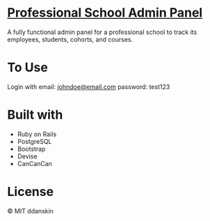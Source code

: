 # [Professional School Admin Panel](https://schooladminpanel.herokuapp.com/)
A fully functional admin panel for a professional school to track its employees, students, cohorts, and courses.

# To Use
Login with email: johndoe@email.com password: test123

# Built with 
* Ruby on Rails
* PostgreSQL
* Bootstrap
* Devise
* CanCanCan

# License
&copy; MIT ddanskin
